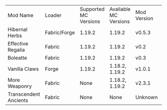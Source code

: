 <table>
  <tr>
    <td> Mod Name </td>
    <td> Loader </td>
    <td> Supported MC Versions </td>
    <td> Avaliable MC Versions </td>
    <td> Mod Version </td>
    <td> Project Status </td>
    <td> Platforms </td>
  </tr>
  
  <tr>
    <td> Hibernal Herbs </td>
    <td> Fabric/Forge </td>
    <td> 1.19.2 </td>
    <td> 1.19.2 </td>
    <td> v0.5.3 </td>
    <td> Updating </td>
    <td> Curseforge/Modrinth </td>
  </tr>
  
  <tr>
    <td> Effective Regalia </td>
    <td> Fabric </td>
    <td> 1.19.2 </td>
    <td> 1.19.2 </td>
    <td> v0.2 </td>
    <td> Updated </td>
    <td> Curseforge/Modrinth </td>
  </tr>
  
  <tr>
    <td> Boleatte </td>
    <td> Fabric </td>
    <td> 1.19.2 </td>
    <td> 1.19.2 </td>
    <td> v0.3 </td>
    <td> Put To Side </td>
    <td> Curseforge/Modrinth </td>
  </tr>
  
  <tr>
    <td> Vanilla Claws </td>
    <td> Forge </td>
    <td> 1.19.2 </td>
    <td> 1.18.2, 1.19.2 </td>
    <td> v1.0.1 </td>
    <td> Updated </td>
    <td> Curseforge </td>
  </tr>
  
  <tr>
    <td> More Weaponry </td>
    <td> Fabric </td>
    <td> None </td>
    <td> 1.18.2, 1.19.2 </td>
    <td> v2.3.1 </td>
    <td> Abandoned/Reworking </td>
    <td> Modrinth </td>
  </tr>
  
  <tr>
    <td> Transcendent Ancients </td>
    <td> Fabric </td>
    <td> None </td>
    <td> None </td>
    <td> Unknown </td>
    <td> Developing </td>
    <td> Unknown </td>
  </tr>
</table>
